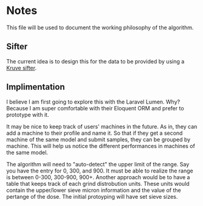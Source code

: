 # Notes

This file will be used to document the working philosophy of the algorithm.

## Sifter

The current idea is to design this for the data to be provided by using a [Kruve sifter](https://www.kruveinc.com/pages/kruve-sifter).

## Implimentation

I believe I am first going to explore this with the Laravel Lumen. Why? Because I am super comfortable with their Eloquent ORM and prefer to prototype with it.

It may be nice to keep track of users' machines in the future. As in, they can add a machine to their profile and name it. So that if they get a second machine of the same model and submit samples, they can be grouped by machine. This will help us notice the different performances in machines of the same model.

The algorithm will need to "auto-detect" the upper limit of the range. Say you have the entry for 0, 300, and 900. It must be able to realize the range is between 0-300, 300-900, 900+. Another approach would be to have a table that keeps track of each grind distrobution units. These units would contain the upper/lower sieve micron information and the value of the pertange of the dose. The initial protoyping will have set sieve sizes.